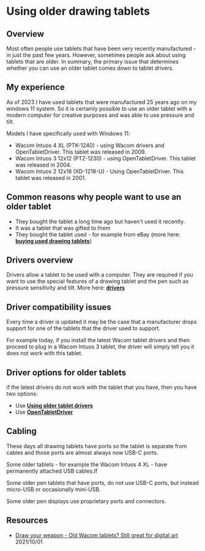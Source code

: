 # Using older drawing tablets

## Overview

Most often people use tablets that have been very recently manufactured - in just the past few years. However, sometimes people ask about using tablets that are older. In summary, the primary issue that determines whether you can use an older tablet comes down to tablet drivers.

## My experience

As of 2023 I have used tablets that were manufactured 25 years ago on my windows 11 system. So it is certainly possible to use an older tablet with a modern computer for creative purposes and was able to use pressure and tilt.

Models I have specifically used with Windows 11:

* Wacom Intuos 4 XL (PTK-1240) - using Wacom drivers and OpenTabletDriver. This tablet was released in 2009.
* Wacom Intuos 3 12x12 (PTZ-1230) - using OpenTabletDriver. This tablet was released in 2004.
* Wacom Intuos 2 12x18 (XD-1218-U) - Using OpenTabletDriver. This tablet was released in 2001.

## Common reasons why people want to use an older tablet

* They bought the tablet a long time ago but haven't used it recently.
* It was a tablet that was gifted to them
* They bought the tablet used - for example from eBay (more here: [**buying used drawing tablets**](../../buying-a-drawing-tablet/buying-used-drawing-tablets.md))

## Drivers overview

Drivers allow a tablet to be used with a computer. They are required if you want to use the special features of a drawing tablet and the pen such as pressure sensitivity and tilt. More here: [**drivers**](../drivers/)

## Driver compatibility issues

Every time a driver is updated it may be the case that a manufacturer drops support for one of the tablets that the driver used to support.

For example today, if you install the latest Wacom tablet drivers and then proceed to plug in a Wacom Intuos 3 tablet, the driver will simply tell you it does not work with this tablet.

## Driver options for older tablets

if the latest drivers do not work with the tablet that you have, then you have two options:

* Use [**Using older tablet drivers** ](../drivers/using-older-tablet-drivers.md)
* Use [**OpenTabletDriver**](../drivers/opentabletdriver/)

## Cabling

These days all drawing tablets have ports so the tablet is separate from cables and those ports are almost always now USB-C ports.

Some older tablets - for example the Wacom Intuos 4 XL - have permanently attached USB cables.If&#x20;

Some older pen tablets that have ports, do not use USB-C ports, but instead micro-USB or occasionally mini-USB.

Some older pen displays use proprietary ports and connectors.&#x20;

## Resources

* [Draw your weapon - Old Wacom tablets? Still great for digital art](https://drawyourweapon.com/looking-at-old-wacom-drawing-tablet/) 2021/10/01







##

